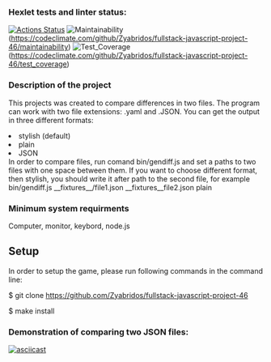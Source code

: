 ### Hexlet tests and linter status:
[![Actions Status](https://github.com/Zyabridos/fullstack-javascript-project-46/actions/workflows/hexlet-check.yml/badge.svg)](https://github.com/Zyabridos/fullstack-javascript-project-46/actions)
![Maintainability](https://api.codeclimate.com/v1/badges/9a5686e6d3dd82a19944/maintainability)
(https://codeclimate.com/github/Zyabridos/fullstack-javascript-project-46/maintainability)
![Test_Coverage](https://api.codeclimate.com/v1/badges/9a5686e6d3dd82a19944/test_coverage)
(https://codeclimate.com/github/Zyabridos/fullstack-javascript-project-46/test_coverage)

### Description of the project
This projects was created to compare differences in two files. The program can work with two file extensions: .yaml and .JSON. You can get the output in three different formats:
<li>stylish (default)</li>
<li>plain</li>
<li>JSON</li>
In order to compare files, run comand bin/gendiff.js and set a paths to two files with one space between them. If you want to choose different format, then stylish, you should write it after path to the second file, for example bin/gendiff.js __fixtures__/file1.json __fixtures__file2.json plain

### Minimum system requirments
Computer, monitor, keybord, node.js

## Setup
In order to setup the game, please run following commands in the command line:
 
$ git clone https://github.com/Zyabridos/fullstack-javascript-project-46
 
$ make install

### Demonstration of comparing two JSON files:
[![asciicast](https://asciinema.org/a/l5zGakQAkO66I7a4GKELrDZqI.svg)](https://asciinema.org/a/l5zGakQAkO66I7a4GKELrDZqI)
